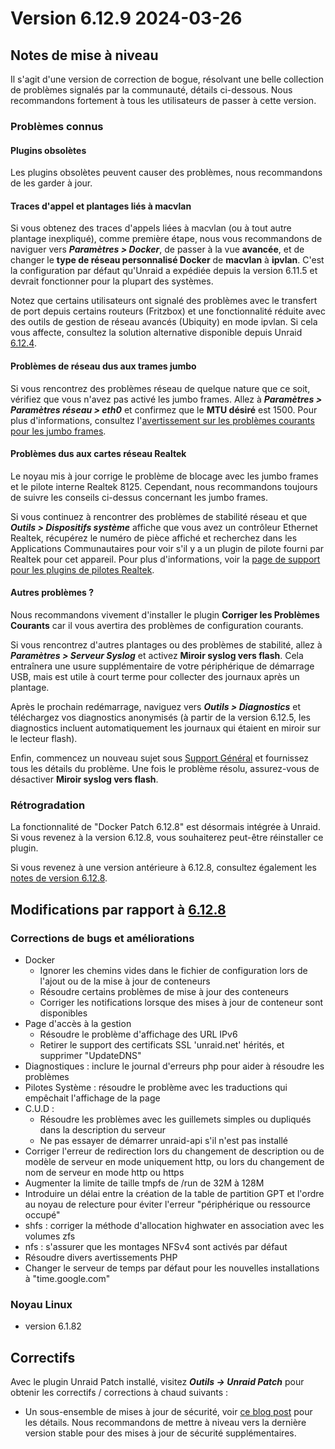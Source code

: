 # Version 6.12.9 2024-03-26

## Notes de mise à niveau

Il s'agit d'une version de correction de bogue, résolvant une belle collection de problèmes signalés par la communauté, détails ci-dessous. Nous recommandons fortement à tous les utilisateurs de passer à cette version.

### Problèmes connus

#### Plugins obsolètes

Les plugins obsolètes peuvent causer des problèmes, nous recommandons de les garder à jour.

#### Traces d'appel et plantages liés à macvlan

Si vous obtenez des traces d'appels liées à macvlan (ou à tout autre plantage inexpliqué), comme première étape, nous vous recommandons de naviguer vers _**Paramètres > Docker**_, de passer à la vue **avancée**, et de changer le **type de réseau personnalisé Docker** de **macvlan** à **ipvlan**. C'est la configuration par défaut qu'Unraid a expédiée depuis la version 6.11.5 et devrait fonctionner pour la plupart des systèmes.

Notez que certains utilisateurs ont signalé des problèmes avec le transfert de port depuis certains routeurs (Fritzbox) et une fonctionnalité réduite avec des outils de gestion de réseau avancés (Ubiquity) en mode ipvlan. Si cela vous affecte, consultez la solution alternative disponible depuis Unraid [6.12.4](6.12.4.md#fix-for-macvlan-call-traces).

#### Problèmes de réseau dus aux trames jumbo

Si vous rencontrez des problèmes réseau de quelque nature que ce soit, vérifiez que vous n'avez pas activé les jumbo frames. Allez à _**Paramètres > Paramètres réseau > eth0**_ et confirmez que le **MTU désiré** est 1500. Pour plus d'informations, consultez l'[avertissement sur les problèmes courants pour les jumbo frames](https://forums.unraid.net/topic/120220-fix-common-problems-more-information/page/2/#comment-1167702).

#### Problèmes dus aux cartes réseau Realtek

Le noyau mis à jour corrige le problème de blocage avec les jumbo frames et le pilote interne Realtek 8125. Cependant, nous recommandons toujours de suivre les conseils ci-dessus concernant les jumbo frames.

Si vous continuez à rencontrer des problèmes de stabilité réseau et que _**Outils > Dispositifs système**_ affiche que vous avez un contrôleur Ethernet Realtek, récupérez le numéro de pièce affiché et recherchez dans les Applications Communautaires pour voir s'il y a un plugin de pilote fourni par Realtek pour cet appareil. Pour plus d'informations, voir la [page de support pour les plugins de pilotes Realtek](https://forums.unraid.net/topic/141349-plugin-realtek-r8125-r8168-and-r81526-drivers/).

#### Autres problèmes ?

Nous recommandons vivement d'installer le plugin **Corriger les Problèmes Courants** car il vous avertira des problèmes de configuration courants.

Si vous rencontrez d'autres plantages ou des problèmes de stabilité, allez à _**Paramètres > Serveur Syslog**_ et activez **Miroir syslog vers flash**. Cela entraînera une usure supplémentaire de votre périphérique de démarrage USB, mais est utile à court terme pour collecter des journaux après un plantage.

Après le prochain redémarrage, naviguez vers _**Outils > Diagnostics**_ et téléchargez vos diagnostics anonymisés (à partir de la version 6.12.5, les diagnostics incluent automatiquement les journaux qui étaient en miroir sur le lecteur flash).

Enfin, commencez un nouveau sujet sous [Support Général](https://forums.unraid.net/forum/55-general-support/) et fournissez tous les détails du problème. Une fois le problème résolu, assurez-vous de désactiver **Miroir syslog vers flash**.

### Rétrogradation

La fonctionnalité de "Docker Patch 6.12.8" est désormais intégrée à Unraid. Si vous revenez à la version 6.12.8, vous souhaiterez peut-être réinstaller ce plugin.

Si vous revenez à une version antérieure à 6.12.8, consultez également les [notes de version 6.12.8](6.12.8.md#rolling-back).

## Modifications par rapport à [6.12.8](6.12.8.md)

### Corrections de bugs et améliorations

- Docker
  - Ignorer les chemins vides dans le fichier de configuration lors de l'ajout ou de la mise à jour de conteneurs
  - Résoudre certains problèmes de mise à jour des conteneurs
  - Corriger les notifications lorsque des mises à jour de conteneur sont disponibles
- Page d'accès à la gestion
  - Résoudre le problème d'affichage des URL IPv6
  - Retirer le support des certificats SSL 'unraid.net' hérités, et supprimer "UpdateDNS"
- Diagnostiques : inclure le journal d'erreurs php pour aider à résoudre les problèmes
- Pilotes Système : résoudre le problème avec les traductions qui empêchait l'affichage de la page
- C.U.D :
  - Résoudre les problèmes avec les guillemets simples ou dupliqués dans la description du serveur
  - Ne pas essayer de démarrer unraid-api s'il n'est pas installé
- Corriger l'erreur de redirection lors du changement de description ou de modèle de serveur en mode uniquement http, ou lors du changement de nom de serveur en mode http ou https
- Augmenter la limite de taille tmpfs de /run de 32M à 128M
- Introduire un délai entre la création de la table de partition GPT et l'ordre au noyau de relecture pour éviter l'erreur "périphérique ou ressource occupé"
- shfs : corriger la méthode d'allocation highwater en association avec les volumes zfs
- nfs : s'assurer que les montages NFSv4 sont activés par défaut
- Résoudre divers avertissements PHP
- Changer le serveur de temps par défaut pour les nouvelles installations à "time.google.com"

### Noyau Linux

- version 6.1.82

## Correctifs

Avec le plugin Unraid Patch installé, visitez _**Outils → Unraid Patch**_ pour obtenir les correctifs / corrections à chaud suivants :

- Un sous-ensemble de mises à jour de sécurité, voir [ce blog post](https://unraid.net/blog/cvd) pour les détails. Nous recommandons de mettre à niveau vers la dernière version stable pour des mises à jour de sécurité supplémentaires.
